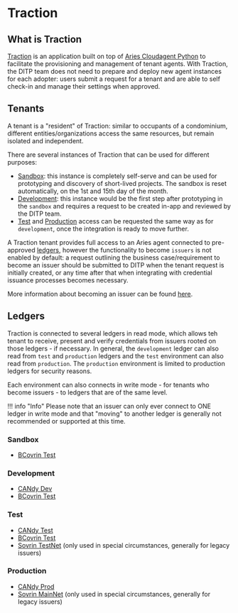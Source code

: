 # Traction

## What is Traction

[Traction](https://github.com/bcgov/traction) is an application built on top of [Aries Cloudagent Python](https://github.com/hyperledger/aries-cloudagent-python) to facilitate the provisioning and management of tenant agents. With Traction, the DITP team does not need to prepare and deploy new agent instances for each adopter: users submit a request for a tenant and are able to self check-in and manage their settings when approved.

## Tenants

A tenant is a "resident" of Traction: similar to occupants of a condominium, different entities/organizations access the same resources, but remain isolated and independent.

There are several instances of Traction that can be used for different purposes:

- [Sandbox](https://traction-sandbox-tenant-ui.apps.silver.devops.gov.bc.ca): this instance is completely self-serve and can be used for prototyping and discovery of short-lived projects. The sandbox is reset automatically, on the 1st and 15th day of the month.
- [Development](https://traction-tenant-ui-dev.apps.silver.devops.gov.bc.ca): this instance would be the first step after prototyping in the `sandbox` and requires a request to be created in-app and reviewed by the DITP team.
- [Test](https://traction-tenant-ui.apps.silver.devops.gov.bc.ca) and [Production](https://traction-tenant-ui.apps.silver.devops.gov.bc.ca) access can be requested the same way as for `development`, once the integration is ready to move further.

A Traction tenant provides full access to an Aries agent connected to pre-approved [ledgers](#ledgers), however the functionality to become `issuers` is not enabled by default: a request outlining the business case/requirement to become an issuer should be submitted to DITP when the tenant request is initially created, or any time after that when integrating with credential issuance processes becomes necessary.

More information about becoming an issuer can be found [here](traction-becoming-an-issuer.md).

## Ledgers

Traction is connected to several ledgers in read mode, which allows teh tenant to receive, present and verify credentials from issuers rooted on those ledgers - if necessary. In general, the `development` ledger can also read from `test` and `production` ledgers and the `test` environment can also read from `production`. The `production` environment is limited to production ledgers for security reasons.

Each environment can also connects in write mode - for tenants who become issuers - to ledgers that are of the same level.

!!! info "Info"
Please note that an issuer can only ever connect to ONE ledger in write mode and that "moving" to another ledger is generally not recommended or supported at this time.

### Sandbox

- [BCovrin Test](http://test.bcovrin.vonx.io)

### Development

- [CANdy Dev](https://candyscan.idlab.org/txs/CANDY_DEV/domain)
- [BCovrin Test](http://test.bcovrin.vonx.io)

### Test

- [CANdy Test](https://candyscan.idlab.org/txs/CANDY_TEST/domain)
- [BCovrin Test](http://test.bcovrin.vonx.io)
- [Sovrin TestNet](https://indyscan.io/txs/SOVRIN_STAGINGNET/domain) (only used in special circumstances, generally for legacy issuers)

### Production

- [CANdy Prod](https://candyscan.idlab.org/txs/CANDY_PROD/domain)
- [Sovrin MainNet](https://indyscan.io/txs/SOVRIN_MAINNET/domain) (only used in special circumstances, generally for legacy issuers)
